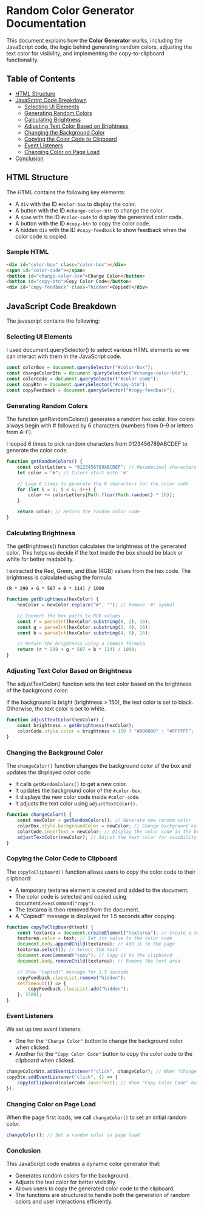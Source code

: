 # Random Color Generator Documentation

This document explains how the **Color Generator** works, including the JavaScript code, the logic behind generating random colors, adjusting the text color for visibility, and implementing the copy-to-clipboard functionality.

## Table of Contents

- [HTML Structure](#html-structure)
- [JavaScript Code Breakdown](#javascript-code-breakdown)
  - [Selecting UI Elements](#selecting-ui-elements)
  - [Generating Random Colors](#generating-random-colors)
  - [Calculating Brightness](#calculating-brightness)
  - [Adjusting Text Color Based on Brightness](#adjusting-text-color-based-on-brightness)
  - [Changing the Background Color](#changing-the-background-color)
  - [Copying the Color Code to Clipboard](#copying-the-color-code-to-clipboard)
  - [Event Listeners](#event-listeners)
  - [Changing Color on Page Load](#changing-color-on-page-load)
- [Conclusion](#conclusion)


## HTML Structure

The HTML contains the following key elements:
- A `div` with the ID `#color-box` to display the color.
- A button with the ID `#change-color-btn` to change the color.
- A `span` with the ID `#color-code` to display the generated color code.
- A button with the ID `#copy-btn` to copy the color code.
- A hidden `div` with the ID `#copy-feedback` to show feedback when the color code is copied.

### Sample HTML

```html
<div id="color-box" class="color-box"></div>
<span id="color-code"></span>
<button id="change-color-btn">Change Color</button>
<button id="copy-btn">Copy Color Code</button>
<div id="copy-feedback" class="hidden">Copied!</div>
```

## JavaScript Code Breakdown

The javascript contains the following:

### Selecting UI Elements

I used document.querySelector() to select various HTML elements so we can interact with them in the JavaScript code.

```javascript
const colorBox = document.querySelector("#color-box");
const changeColorBtn = document.querySelector("#change-color-btn");
const colorCode = document.querySelector("#color-code");
const copyBtn = document.querySelector("#copy-btn");
const copyFeedback = document.querySelector("#copy-feedback");
```

### Generating Random Colors

The function getRandomColors() generates a random hex color. Hex colors always begin with # followed by 6 characters (numbers from 0–9 or letters from A–F).

I looped 6 times to pick random characters from 0123456789ABCDEF to generate the color code.

```javascript
function getRandomColors() {
    const colorLetters = "0123456789ABCDEF"; // Hexadecimal characters
    let color = "#"; // Colors start with '#'

    // Loop 6 times to generate the 6 characters for the color code
    for (let i = 0; i < 6; i++) {
        color += colorLetters[Math.floor(Math.random() * 16)];
    }

    return color; // Return the random color code
}
```

### Calculating Brightness

The getBrightness() function calculates the brightness of the generated color. This helps us decide if the text inside the box should be black or white for better readability.

I extracted the Red, Green, and Blue (RGB) values from the hex code.
The brightness is calculated using the formula:
```
(R * 299 + G * 587 + B * 114) / 1000
```

```javascript
function getBrightness(hexColor) {
    hexColor = hexColor.replace("#", ""); // Remove '#' symbol

    // Convert the hex parts to RGB values
    const r = parseInt(hexColor.substring(0, 2), 16);
    const g = parseInt(hexColor.substring(2, 4), 16);
    const b = parseInt(hexColor.substring(4, 6), 16);

    // Return the brightness using a common formula
    return (r * 299 + g * 587 + b * 114) / 1000;
}
```

### Adjusting Text Color Based on Brightness

The adjustTextColor() function sets the text color based on the brightness of the background color:

If the background is bright (brightness > 150), the text color is set to black.
Otherwise, the text color is set to white.

```javascript
function adjustTextColor(hexColor) {
    const brightness = getBrightness(hexColor);
    colorCode.style.color = brightness > 150 ? "#000000" : "#FFFFFF";
}
```

### Changing the Background Color

The `changeColor()` function changes the background color of the box and updates the displayed color code:

- It calls `getRandomColors()` to get a new color.
- It updates the background color of the `#color-box`.
- It displays the new color code inside `#color-code`.
- It adjusts the text color using `adjustTextColor()`.

```javascript
function changeColor() {
    const newColor = getRandomColors(); // Generate new random color
    colorBox.style.backgroundColor = newColor; // Change background color
    colorCode.innerText = newColor; // Display the color code in the box
    adjustTextColor(newColor); // Adjust the text color for visibility
}
```

### Copying the Color Code to Clipboard

The `copyToClipboard()` function allows users to copy the color code to their clipboard:

- A temporary textarea element is created and added to the document.
- The color code is selected and copied using document.`execCommand("copy")`.
- The textarea is then removed from the document.
- A "Copied!" message is displayed for 1.5 seconds after copying.

```javascript
function copyToClipboard(text) {
    const textarea = document.createElement("textarea"); // Create a temporary text area
    textarea.value = text; // Set its value to the color code
    document.body.appendChild(textarea); // Add it to the page
    textarea.select(); // Select the text
    document.execCommand("copy"); // Copy it to the clipboard
    document.body.removeChild(textarea); // Remove the text area

    // Show "Copied!" message for 1.5 seconds
    copyFeedback.classList.remove("hidden");
    setTimeout(() => {
        copyFeedback.classList.add("hidden");
    }, 1500);
}
```

### Event Listeners

We set up two event listeners:

- One for the `"Change Color"` button to change the background color when clicked.
- Another for the `"Copy Color Code"` button to copy the color code to the clipboard when clicked.

```javascript
changeColorBtn.addEventListener("click", changeColor); // When "Change Color" button is clicked
copyBtn.addEventListener("click", () => {
    copyToClipboard(colorCode.innerText); // When "Copy Color Code" button is clicked
});
```
### Changing Color on Page Load
When the page first loads, we call `changeColor()` to set an initial random color.

```javascript
changeColor(); // Set a random color on page load
```

### Conclusion
This JavaScript code enables a dynamic color generator that:

- Generates random colors for the background.
- Adjusts the text color for better visibility.
- Allows users to copy the generated color code to the clipboard.
- The functions are structured to handle both the generation of random colors and user interactions efficiently.
